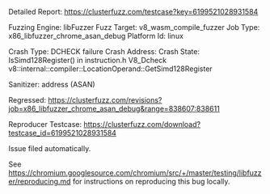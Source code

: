 Detailed Report: https://clusterfuzz.com/testcase?key=6199521028931584

Fuzzing Engine: libFuzzer
Fuzz Target: v8_wasm_compile_fuzzer
Job Type: x86_libfuzzer_chrome_asan_debug
Platform Id: linux

Crash Type: DCHECK failure
Crash Address: 
Crash State:
  IsSimd128Register() in instruction.h
  V8_Dcheck
  v8::internal::compiler::LocationOperand::GetSimd128Register
  
Sanitizer: address (ASAN)

Regressed: https://clusterfuzz.com/revisions?job=x86_libfuzzer_chrome_asan_debug&range=838607:838611

Reproducer Testcase: https://clusterfuzz.com/download?testcase_id=6199521028931584

Issue filed automatically.

See https://chromium.googlesource.com/chromium/src/+/master/testing/libfuzzer/reproducing.md for instructions on reproducing this bug locally.